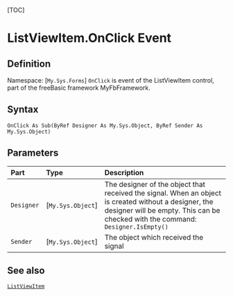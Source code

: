 [TOC]
# ListViewItem.OnClick Event

## Definition
Namespace: [`My.Sys.Forms`]
`OnClick` is event of the ListViewItem control, part of the freeBasic framework MyFbFramework.
## Syntax
```freeBasic
OnClick As Sub(ByRef Designer As My.Sys.Object, ByRef Sender As My.Sys.Object)
```

## Parameters

|Part|Type|Description|
| :------------ | :------------ | :------------ |
|`Designer`|[`My.Sys.Object`]|The designer of the object that received the signal. When an object is created without a designer, the designer will be empty. This can be checked with the command: `Designer.IsEmpty()`|
|`Sender`|[`My.Sys.Object`]|The object which received the signal|

## See also
[`ListViewItem`](ListViewItem.md)
